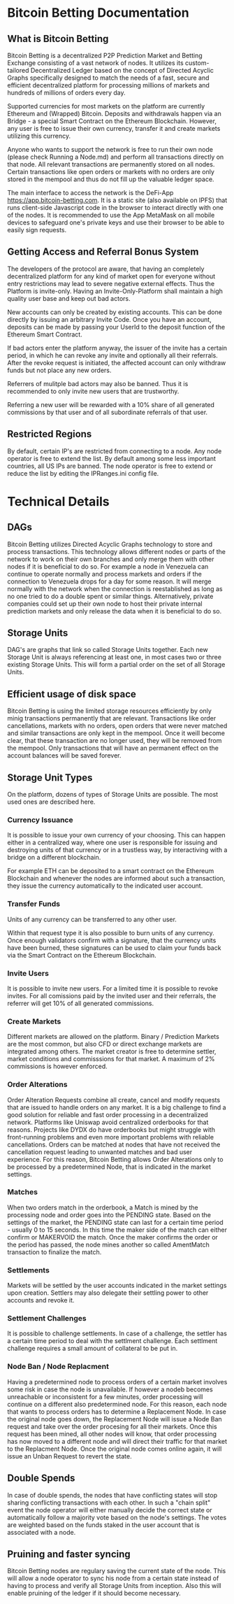 
# Bitcoin Betting Documentation

## What is Bitcoin Betting

Bitcoin Betting is a  decentralized P2P Prediction Market and Betting Exchange consisting of a vast network of nodes. It utilizes its custom-tailored Decentralized Ledger based on the concept of Directed Acyclic Graphs specifically designed to match the needs of a fast, secure and efficient decentralized platform for processing millions of markets and hundreds of millions of orders every day.  

Supported currencies for most markets on the platform are currently Ethereum and (Wrapped) Bitcoin.  Deposits and withdrawals happen via an Bridge - a special Smart Contract on the Ethereum Blockchain. However, any user is free to issue their own currency, transfer it and create markets utilizing this currency.

Anyone who wants to support the network is free to run their own node (please check Running a Node.md) and perform all transactions directly on that node. All relevant transactions are permanently stored on all nodes. Certain transactions like open orders or markets with no orders are only stored in the mempool and thus do not fill up the valuable ledger space. 

The main interface to access the network is the DeFi-App  https://app.bitcoin-betting.com.  It is a static site (also available on IPFS)  that runs client-side Javascript code in the browser to interact directly with one of the nodes.   It is recommended to use the App MetaMask on all mobile devices to safeguard one's private keys and use their browser to be able to easily sign requests.  


## Getting Access  and Referral Bonus System

The developers of the protocol are aware, that having an completely decentralized platform for any kind of market open for everyone without entry restrictions may lead to severe negative external effects. Thus the Platform is invite-only. Having an Invite-Only-Platform shall maintain a high quality user base and keep out bad actors.  

New accounts can only be created by existing accounts. This can be done directly by issuing an arbitrary Invite Code. Once you have an account, deposits can be made by passing your UserId to the deposit function of the Ethereum Smart Contract.  

If bad actors enter the platform anyway, the issuer of the invite has a certain period, in which he can revoke any invite and optionally all their referrals. After the revoke request is initiated, the affected account can only withdraw funds but not place any new orders. 

Referrers of mulitple bad actors may also be banned. Thus it is recommended to only invite new users that are trustworthy.

Referring a new user will be rewarded with a 10% share of all generated commissions by that user and of all subordinate referrals of that user. 

## Restricted Regions

By default, certain IP's are restricted from connecting to a node. Any node operator is free to extend the list. By default among some less important countries,  all US IPs are banned. The node operator is free to extend or reduce the list by editing the IPRanges.ini config file. 

# Technical Details 

## DAGs

Bitcoin Betting utilizes Directed Acyclic Graphs technology to store and process transactions. This technology allows different nodes or parts of the network to work on their own branches and only merge them with other nodes if it is beneficial to do so.  For example a node in Venezuela can continue to operate normally and process markets and orders 
if the connection to Venezuela drops for a day for some reason. It will merge normally with the network when the connection is reestablished as long as no one tried to do a double spent or similar things. Alternatively, private companies could set up their own node to host their private internal prediction markets and only release the data when it is beneficial to do so.

## Storage Units

DAG's are graphs that link so called Storage Units together. Each new Storage Unit is always referencing at least one, in most cases two or three existing Storage Units. This will form a partial order on the set of all Storage Units.  

## Efficient usage of disk space

Bitcoin Betting is using the limited storage resources efficiently by only minig transactions permanently that are relevant. 
Transactions like order cancellations, markets with no orders, open orders that were never matched and similar transactions are only kept in the mempool. Once it weill become clear, that these transaction are no longer used, they will be removed from the mempool. Only transactions that will have an permanent effect on the account balances will be saved forever.

## Storage Unit Types

On the platform, dozens of types of Storage Units are possible.  The most used ones are described here.

### Currency Issuance

It is possible to issue your own currency of your choosing. This can happen either in a centralized way, where one user is responsible for issuing and destroying units of that currency or in a trustless way, by interactiving with a bridge on a different blockchain. 

For example ETH can be deposited to a smart contract on the Ethereum Blockchain and whenever the nodes are informed about such a transaction, they issue the currency automatically to the indicated user account.  

### Transfer Funds

Units of any currency can be transferred to any other user. 

Within that request type it is also possible to burn units of any currency. Once enough validators confirm with a signature, that the currency units have been burned, these signatures  can be used to claim your funds back via the Smart Contract on the Ethereum Blockchain.

### Invite Users

It is possible to invite new users. For a limited time it is possible to revoke invites.  For all comissions paid by the invited user and their referrals, the referrer will get 10% of all generated commissions.

### Create Markets

Different markets are allowed on the platform. Binary / Prediction Markets are the most common, but also CFD or direct exchange markets are integrated among others. The market creator is free to determine settler, market conditions and commisssions for that market. A maximum of 2% commissions is however enforced.

### Order Alterations

Order Alteration Requests combine all create, cancel and modify requests that are issued to handle orders on any market.  It is a big challenge to find a good solution for reliable and fast  order processing in a decentralized network.  Platforms like Uniswap avoid centralized orderbooks for that reasons.  Projects like DYDX do have orderbooks but might struggle with front-running problems and even more important problems with reliable cancellations.  Orders can be matched at nodes that have not received the cancellation request leading to unwanted matches and bad user experience. 
For this reason, Bitcoin Betting allows Order Alterations only to be processed by a predetermined Node, that is indicated in the market settings.  

### Matches

When two orders match in the orderbook, a Match is mined by the processing node and order goes into the PENDING state.  Based on the settings of the market, the PENDING state can last for a certain time period - usually 0 to 15 seconds.  In this time the maker side of the match can either confirm or MAKERVOID the match. Once the maker confirms the order or the period has passed, the node mines another so called AmentMatch transaction to finalize the match. 

### Settlements

Markets will be settled by the user accounts indicated in the market settings upon creation.  Settlers may also delegate their settling power to other accounts and revoke it.

### Settlement Challenges

It is possible to challenge settlements. In case of a challenge, the settler has a certain time period to deal with the settlment challenge. Each settlment challenge requires a small amount of collateral to be put in.

### Node Ban / Node Replacment

Having a predetermined node to process orders of a certain market involves some risk in case the node is unavailable. If however a nodeb becomes unreachable or inconsistent for a few minutes, order processing will continue on a different also predetermined node. For this reason, each node that wants to process orders has to determine a Replacement Node. In case the original node goes down, the Replacement Node will issue a Node Ban request and take over the order procesing for all their markets. Once this request has been mined, all other nodes will know, that order processing has now moved to a different node and will direct their traffic for that market to the Replacment Node.   Once the original node comes online again, it will issue an Unban Request to revert the state.

## Double Spends

In case of double spends, the nodes that have conflicting states will stop sharing conflicting transactions with each other. In such a "chain split" event the node operator will either manually decide the correct state or automatically follow a majority vote based on the node's settings. The votes are weighted based on the funds staked in the user account that is associated with a node.  

## Pruining and faster syncing

Bitcoin Betting nodes are regulary saving the current state of the node. This will allow a node operator to sync his node from a certain state instead of having to process and verify all Storage Units from inception.  Also this will enable pruining of the ledger if it should become necessary.  













